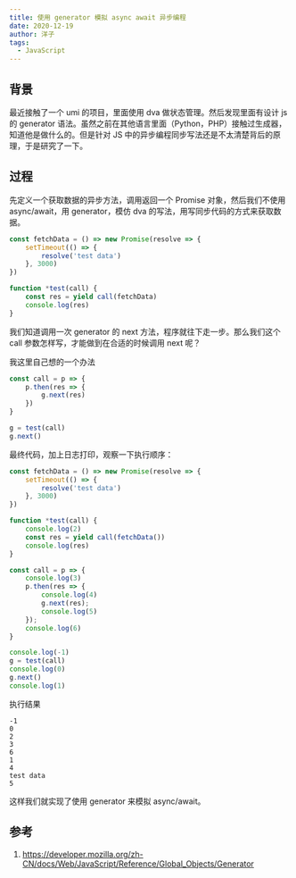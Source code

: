 ```yaml
---
title: 使用 generator 模拟 async await 异步编程
date: 2020-12-19
author: 洋子
tags:
  - JavaScript
---
```


## 背景
最近接触了一个 umi 的项目，里面使用 dva 做状态管理。然后发现里面有设计 js 的 generator 语法。虽然之前在其他语言里面（Python，PHP）接触过生成器，知道他是做什么的。但是针对 JS 中的异步编程同步写法还是不太清楚背后的原理，于是研究了一下。

## 过程
先定义一个获取数据的异步方法，调用返回一个 Promise 对象，然后我们不使用 async/await，用 generator，模仿 dva 的写法，用写同步代码的方式来获取数据。
```js
const fetchData = () => new Promise(resolve => {
    setTimeout(() => {
        resolve('test data')
    }, 3000)
})

function *test(call) {
    const res = yield call(fetchData)
    console.log(res)
}
```

我们知道调用一次 generator 的 next 方法，程序就往下走一步。那么我们这个 call 参数怎样写，才能做到在合适的时候调用 next 呢？

我这里自己想的一个办法

```js
const call = p => {
    p.then(res => {
        g.next(res)
    })
}

g = test(call)
g.next()
```

最终代码，加上日志打印，观察一下执行顺序：
```js
const fetchData = () => new Promise(resolve => {
    setTimeout(() => {
        resolve('test data')
    }, 3000)
})

function *test(call) {
    console.log(2)
    const res = yield call(fetchData())
    console.log(res)
}

const call = p => {
    console.log(3)
    p.then(res => {
        console.log(4)
        g.next(res);
        console.log(5)
    });
    console.log(6)
}

console.log(-1)
g = test(call)
console.log(0)
g.next()
console.log(1)
```

执行结果
```
-1
0
2
3
6
1
4
test data
5
```

这样我们就实现了使用 generator 来模拟 async/await。

## 参考
1. https://developer.mozilla.org/zh-CN/docs/Web/JavaScript/Reference/Global_Objects/Generator
